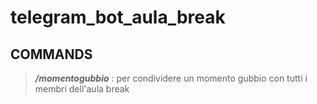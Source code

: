 # telegram_bot_aula_break

## COMMANDS

> ***/momentogubbio*** : per condividere un momento gubbio con tutti i membri dell'aula break
